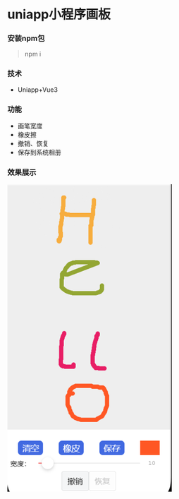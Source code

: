 #  uniapp小程序画板

### 安装npm包

> npm i

### 技术

- Uniapp+Vue3

### 功能

- 画笔宽度
- 橡皮擦
- 撤销、恢复
- 保存到系统相册

### 效果展示
![1](https://github.com/rl-Agent/uniapp-drawing-board/blob/main/static/readme_img/1.png)